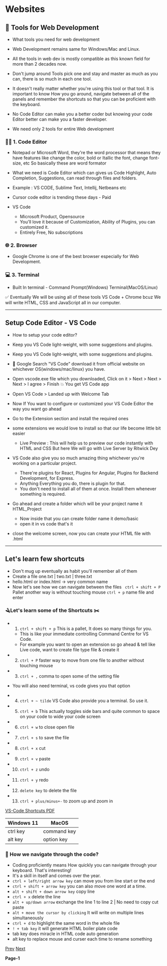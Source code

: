 # Websites

## 🧶 Tools for Web Development

- What tools you need for web development
- Web Development remains same for Windows/Mac and Linux.

- All the tools in web dev is mostly compatible as this known field for more than 2 decades now.

- Don't jump around Tools pick one and stay and master as much as you can, there is so much in each one tool.

- It doesn't really matter whether you're using this tool or that tool. It is important to know How you go around, navigate between all of the panels and remember the shortcuts so that you can be proficient with the keyboard.

- No Code Editor can make you a better coder but knowing your code Editor better can make you a faster developer.

- We need only 2 tools for entire Web development
### 🧑‍💻 1. Code Editor

- Notepad or Microsoft Word, they're the word processor that means they have features like change the color, bold or Itallic the font, change font-size, etc So basically these are word formator
- What we need is Code Editor which can gives us Code Highlight, Auto Completion, Suggestions, can read through files and folders.
- Example : VS CODE, Sublime Text, Intellij, Netbeans etc
- Cursor code editor is trending these days - Paid

- VS Code
  - Microsoft Product, Opensource
  - You'll love it because of Customization, Ability of Plugins, you can customized it.
  - Entirely Free, No subscriptions


### 🌐 2. Browser

- Google Chrome is one of the best browser especially for Web Development.

### 💻 3. Terminal

- Built In terminal - Command Prompt(Windows) Terminal(MacOS/Linux)

✅ Eventually We will be using all of these tools VS Code + Chrome bcuz We will write HTML, CSS and JavaScript all in our computer.


---

## Setup Code Editor - VS Code
- How to setup your code editor?
- Keep you VS Code light-weight, with some suggestions and plugins.
- Keep you VS Code light-weight, with some suggestions and plugins.
- 🔎 Google Search "VS Code" download it from official website on whichever OS(windows/mac/linux) you have.
- Open vscode.exe file which you downloaded, Click on it > Next > Next > Next > I agree > Finish 💥 You get VS Code app

- Open VS Code > Landed up with Welcome Tab
- Now If You want to configure or customized your VS Code Editor the way you want go ahead
- Go to the Extension section and install the required ones

- some extensions we would love to install so that our life become little bit easier
   - Live Preview : This will help us to preview our code instantly with HTML and CSS But here We will go with Live Server by Ritwick Dey

- VS Code also give you so much amazing thing whichever you're working on a particular project.
   - There're plugins for React, Plugins for Angular, Plugins for Backend Development, for Express.
   - Anything Everything you do, there is plugin for that.
   - You don't need to install all of them at once. Install them whenever something is required.

- Go ahead and create a folder which will be your project name it HTML_Project
   - Now inside that you can create folder name it demo/basic
   - open it in vs code that's it

- close the welcome screen, now you can create your HTML file with .html

---

## Let's learn few shortcuts 

- Don't mug up eventually as habit you'll remember all of them
- Create a file one.txt | two.txt | three.txt
- hello.html or index.html -> very common name
- Now let's see how we can navigate between the files ``` ctrl + shift + P``` Pallet another way is without touching mouse ```ctrl + p``` name file and enter 

### 🪒Let's learn some of the Shortcuts ✂️

- 1. ```ctrl + shift + p``` This is a pallet, It does so many things for you. 
  - This is like your immediate controlling Command Centre for VS Code.
  - For example you want to open an extension so go ahead & tell like Live code, want to create file type file & create it

- 2. ```ctrl + P``` faster way to move from one file to another without touching mouse

- 3. ```ctrl + ,``` comma to open some of the setting file

- You will also need terminal, vs code gives you that option 

- 4. ```ctrl + ~ tilde``` VS Code also provide you a terminal. So use it.

- 5. ```ctrl + b``` This actually toggles side bars and quite common to space on your code to wide your code screen

- 6. ```ctrl + w``` to close open file

- 7. ```ctrl + s``` to save the file

- 8. ```ctrl + x``` cut

- 9. ```ctrl + v``` paste

- 10. ```ctrl + z``` undo

- 11. ```ctrl + y``` redo

- 12. ```delete key``` to delete the file

- 13. ```ctrl + plus/minus+-``` to zoom up and zoom in

[VS-Code Shortcuts PDF](https://github.com/pawansinghfromindia/CS101-WebDevelopement/blob/main/VSCode-shortcuts.pdf)


| Windows 11| MacOS |
|------------|----------|
| ctrl key	 | command key |
| alt key	   | option key  |


### 🚣 How we navigate through the code?

- Coding proficiently means How quickly you can navigate through your keyboard. That's interesting!
- It's a skill in itself and comes over the year.
- ```ctrl + left/right arrow key``` can move you from line start or the end
- ```ctrl + shift + arrow key``` you can also move one word at a time.
- ```alt + shift + down arrow key``` copy line
- ```ctrl + x``` delete the line
- ```alt + up/down arrow``` exchange the line 1 to line 2 | No need to copy cut paste
- ```alt + move the cursor by clicking``` It will write on multiple lines simultaneously
- ```ctrl + d``` to highlight the same word in the whole file 
- ```! + tab key``` it will generate HTML boiler plate code
- tab key does miracle in HTML code auto generation
- alt key to replace mouse and curser each time to rename something

[Prev](https://github.com/pawansinghfromindia/CS101-WebDevelopement) 
[Next](https://github.com/pawansinghfromindia/CS101-WebDevelopement/blob/main/02_BasicsOfWebDevelopment.md)

**Page-1**
